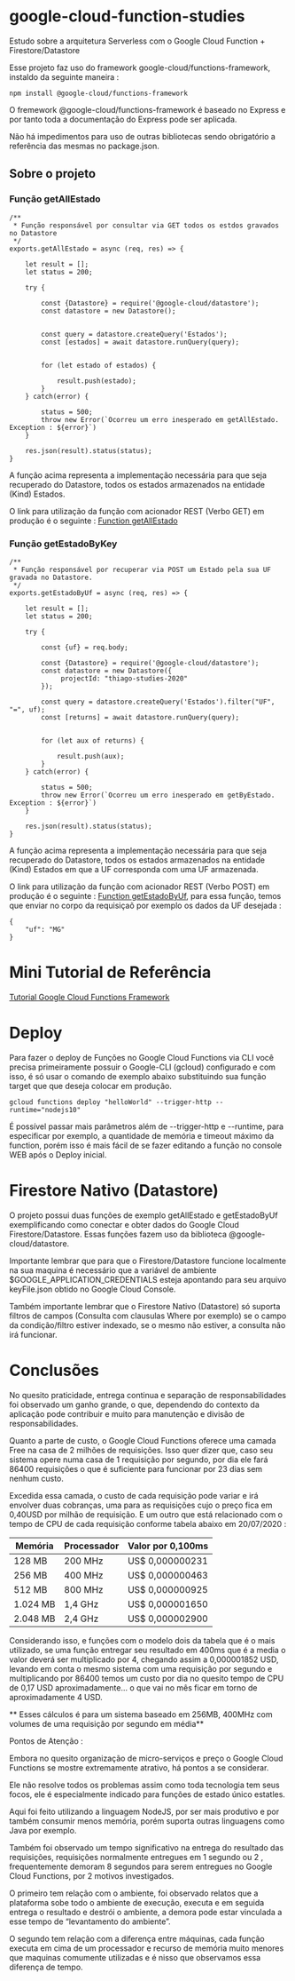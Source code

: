 # google-cloud-function-studies
Estudo sobre a arquitetura Serverless com o Google Cloud Function + Firestore/Datastore

Esse projeto faz uso do framework google-cloud/functions-framework, instaldo da seguinte maneira : 

```
npm install @google-cloud/functions-framework
```

O fremework @google-cloud/functions-framework é baseado no Express e por tanto toda a documentação do Express pode ser aplicada.

Não há impedimentos para uso de outras bibliotecas sendo obrigatório a referência das mesmas no package.json.

## Sobre o projeto

### Função getAllEstado

```
/**
 * Função responsável por consultar via GET todos os estdos gravados no Datastore
 */
exports.getAllEstado = async (req, res) => {

    let result = [];
    let status = 200;

    try {
        
        const {Datastore} = require('@google-cloud/datastore');    
        const datastore = new Datastore();


        const query = datastore.createQuery('Estados');
        const [estados] = await datastore.runQuery(query);        

        
        for (let estado of estados) {

            result.push(estado);
        }
    } catch(error) {
        
        status = 500;
        throw new Error(`Ocorreu um erro inesperado em getAllEstado. Exception : ${error}`)
    }

    res.json(result).status(status);
}
```

A função acima representa a implementação necessária para que seja recuperado do Datastore, todos os estados armazenados na entidade (Kind) Estados.

O link para utilização da função com acionador REST (Verbo GET) em produção é o seguinte : [Function getAllEstado](https://us-central1-thiago-studies-2020.cloudfunctions.net/getAllEstado)


### Função getEstadoByKey

```
/**
 * Função responsável por recuperar via POST um Estado pela sua UF gravada no Datastore.
 */
exports.getEstadoByUf = async (req, res) => {

    let result = [];
    let status = 200;

    try {
        
        const {uf} = req.body;
        
        const {Datastore} = require('@google-cloud/datastore');    
        const datastore = new Datastore({
             projectId: "thiago-studies-2020"
        });

        const query = datastore.createQuery('Estados').filter("UF", "=", uf);    
        const [returns] = await datastore.runQuery(query);        
                

        for (let aux of returns) {

            result.push(aux);
        }
    } catch(error) {
        
        status = 500;
        throw new Error(`Ocorreu um erro inesperado em getByEstado. Exception : ${error}`)
    }

    res.json(result).status(status);    
}
```
A função acima representa a implementação necessária para que seja recuperado do Datastore, todos os estados armazenados na entidade (Kind) Estados em que a UF corresponda com uma UF armazenada.

O link para utilização da função com acionador REST (Verbo POST) em produção é o seguinte : [Function getEstadoByUf](https://us-central1-thiago-studies-2020.cloudfunctions.net/getEstadoByKey), para essa função, temos que enviar no corpo da requisiçaõ por exemplo os dados da UF desejada : 

```
{
	"uf": "MG"
}
```

# Mini Tutorial de Referência

[Tutorial Google Cloud Functions Framework](https://cloud.google.com/functions/docs/functions-framework?hl=pt-br)

# Deploy

Para fazer o deploy de Funções no Google Cloud Functions via CLI você precisa primeiramente possuir o Google-CLI (gcloud) configurado e com isso, é só usar o comando de exemplo abaixo substituindo sua função target que que deseja colocar em produção.

```
gcloud functions deploy "helloWorld" --trigger-http --runtime="nodejs10"
```

É possível passar mais parâmetros além de --trigger-http e --runtime, para especificar por exemplo, a quantidade de memória e timeout máximo da function, porém isso é mais fácil de se fazer editando a função no console WEB após o Deploy inicial.

# Firestore Nativo (Datastore)

O projeto possui duas funções de exemplo getAllEstado e getEstadoByUf exemplificando como conectar e obter dados do Google Cloud Firestore/Datastore. Essas funções fazem uso da biblioteca @google-cloud/datastore.

Importante lembrar que para que o Firestore/Datastore funcione localmente na sua maquina é necessário que a variável de ambiente $GOOGLE_APPLICATION_CREDENTIALS esteja apontando para seu arquivo keyFile.json obtido no Google Cloud Console.

Também  importante lembrar que o Firestore Nativo (Datastore) só suporta filtros de campos (Consulta com clausulas Where por exemplo) se o campo da condição/filtro estiver indexado, se o mesmo não estiver, a consulta não irá funcionar.

# Conclusões

No quesito praticidade, entrega continua e separação de responsabilidades foi observado um ganho grande, o que, dependendo do contexto da aplicação pode contribuir e muito para manutenção e divisão de responsabilidades.

Quanto a parte de custo, o Google Cloud Functions oferece uma camada Free na casa de 2 milhões de requisições. Isso quer dizer que, caso seu sistema opere numa casa de 1 requisição por segundo, por dia ele fará 86400 requisições o que é suficiente para funcionar por 23 dias sem nenhum custo.

Excedida essa camada, o custo de cada requisição pode variar e  irá envolver duas cobranças, uma para as requisições cujo o preço fica em 0,40USD por milhão de requisição. E um outro que está relacionado com o tempo de CPU de cada requisição conforme tabela abaixo em 20/07/2020 : 


| Memória | Processador | Valor por 0,100ms |
| --- | --- | --- |
| 128 MB | 200 MHz | US$ 0,000000231 |
| 256 MB | 400 MHz | US$ 0,000000463 |
| 512 MB | 800 MHz | US$ 0,000000925 |
| 1.024 MB | 1,4 GHz | US$ 0,000001650 |
| 2.048 MB | 2,4 GHz | US$ 0,000002900 |

Considerando isso, e funções com o modelo dois da tabela que é o mais utilizado, se uma função entregar seu resultado em 400ms que é a media o valor deverá ser multiplicado por 4, chegando assim a 0,000001852 USD, levando em conta o mesmo sistema com uma requisição por segundo e multiplicando por 86400 temos um custo por dia no quesito tempo de CPU de 0,17 USD aproximadamente... o que vai no mês ficar em torno de aproximadamente 4 USD. 

** Esses cálculos é para um sistema baseado em 256MB, 400MHz com volumes de uma requisição por segundo em média** 

Pontos de Atenção : 

Embora no quesito organização de micro-serviços e preço o Google Cloud Functions se mostre extremamente atrativo, há pontos a se considerar.

Ele não resolve todos os problemas assim como toda tecnologia tem seus focos, ele é especialmente indicado para funções de estado único estatles. 

Aqui foi feito utilizando a linguagem NodeJS, por ser mais produtivo e por também consumir menos memória, porém suporta outras linguagens como Java por exemplo.

Também foi observado um tempo significativo na entrega do resultado das requisições, requisições normalmente entregues em 1 segundo ou 2 , frequentemente demoram 8 segundos para serem entregues no Google Cloud Functions, por 2 motivos investigados.

O primeiro tem relação com o ambiente, foi observado relatos que a plataforma sobe todo o ambiente de execução, executa e em seguida entrega o resultado  e destrói o ambiente, a demora pode estar vinculada a esse tempo de “levantamento do ambiente”.

O segundo tem relação com a diferença entre máquinas, cada função executa em cima de um processador e recurso de memória muito menores que maquinas comumente utilizadas e é nisso que observamos essa diferença de tempo. 